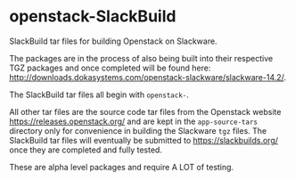 # openstack-SlackBuild
SlackBuild tar files for building Openstack on Slackware.

The packages are in the process of also being built into their respective TGZ packages and once completed will be found here:  http://downloads.dokasystems.com/openstack-slackware/slackware-14.2/.

The SlackBuild tar files all begin with `openstack-`.

All other tar files are the source code tar files from the Openstack website https://releases.openstack.org/ and are kept in the `app-source-tars` directory only for convenience in building the Slackware `tgz` files.  The SlackBuild tar files will eventually be submitted to https://slackbuilds.org/ once they are completed and fully tested.

These are alpha level packages and require A LOT of testing.
